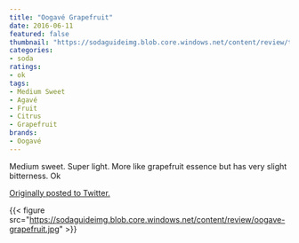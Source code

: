 ```yaml
---
title: "Oogavé Grapefruit"
date: 2016-06-11
featured: false
thumbnail: "https://sodaguideimg.blob.core.windows.net/content/review/thumbs/oogave-grapefruit.jpg"
categories:
- soda
ratings:
- ok
tags:
- Medium Sweet
- Agavé
- Fruit
- Citrus
- Grapefruit
brands:
- Oogavé
---
```


Medium sweet. Super light. More like grapefruit essence but has very slight bitterness. Ok

[Originally posted to Twitter.](https://twitter.com/Cavorter/status/741701502259986433)

{{< figure src="https://sodaguideimg.blob.core.windows.net/content/review/oogave-grapefruit.jpg" >}}
